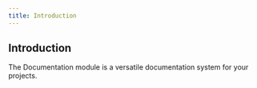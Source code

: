 ```yaml
---
title: Introduction 
---
```


## Introduction

The Documentation module is a versatile documentation system for your projects. 
